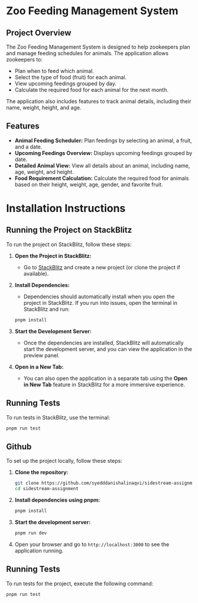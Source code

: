 # Zoo Feeding Management System

## Project Overview

The Zoo Feeding Management System is designed to help zookeepers plan and manage feeding schedules for animals. The application allows zookeepers to:
- Plan when to feed which animal.
- Select the type of food (fruit) for each animal.
- View upcoming feedings grouped by day.
- Calculate the required food for each animal for the next month.

The application also includes features to track animal details, including their name, weight, height, and age.

## Features

- **Animal Feeding Scheduler:** Plan feedings by selecting an animal, a fruit, and a date.
- **Upcoming Feedings Overview:** Displays upcoming feedings grouped by date.
- **Detailed Animal View:** View all details about an animal, including name, age, weight, and height.
- **Food Requirement Calculation:** Calculate the required food for animals based on their height, weight, age, gender, and favorite fruit.
  
# Installation Instructions

## Running the Project on StackBlitz

To run the project on StackBlitz, follow these steps:

1. **Open the Project in StackBlitz:**

    - Go to [StackBlitz](https://stackblitz.com/) and create a new project (or clone the project if available).

2. **Install Dependencies:**

    - Dependencies should automatically install when you open the project in StackBlitz. If you run into issues, open the terminal in StackBlitz and run:

    ```bash
    pnpm install
    ```

3. **Start the Development Server:**

    - Once the dependencies are installed, StackBlitz will automatically start the development server, and you can view the application in the preview panel.

4. **Open in a New Tab:**

    - You can also open the application in a separate tab using the **Open in New Tab** feature in StackBlitz for a more immersive experience.

## Running Tests

To run tests in StackBlitz, use the terminal:

```bash
pnpm run test
```
## Github

To set up the project locally, follow these steps:

1. **Clone the repository:**

    ```bash
    git clone https://github.com/syedddanishalinaqvi/sidestream-assignment.git
    cd sidestream-assignment
    ```

2. **Install dependencies using pnpm:**

    ```bash
    pnpm install
    ```

3. **Start the development server:**

    ```bash
    pnpm run dev
    ```

4. Open your browser and go to `http://localhost:3000` to see the application running.

## Running Tests

To run tests for the project, execute the following command:

```bash
pnpm run test